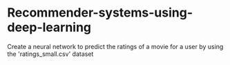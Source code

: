 # Recommender-systems-using-deep-learning

Create a neural network to predict the ratings of a movie for a user by using the 'ratings_small.csv' dataset

